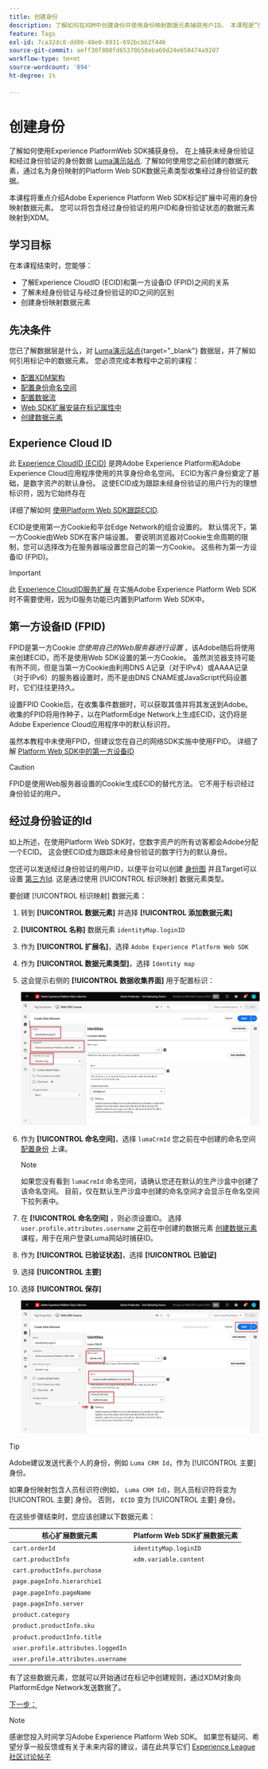 ```yaml
---
title: 创建身份
description: 了解如何在XDM中创建身份并使用身份映射数据元素捕获用户ID。 本课程是“使用Web SDK实施Adobe Experience Cloud”教程的一部分。
feature: Tags
exl-id: 7ca32dc8-dd86-48e0-8931-692bcbb2f446
source-git-commit: aeff30f808fd65370b58eba69d24e658474a92d7
workflow-type: tm+mt
source-wordcount: '894'
ht-degree: 1%

---
```


# 创建身份

了解如何使用Experience PlatformWeb SDK捕获身份。 在上捕获未经身份验证和经过身份验证的身份数据 [Luma演示站点](https://luma.enablementadobe.com/content/luma/us/en.html). 了解如何使用您之前创建的数据元素，通过名为身份映射的Platform Web SDK数据元素类型收集经过身份验证的数据。

本课程将重点介绍Adobe Experience Platform Web SDK标记扩展中可用的身份映射数据元素。 您可以将包含经过身份验证的用户ID和身份验证状态的数据元素映射到XDM。

## 学习目标

在本课程结束时，您能够：

* 了解Experience CloudID (ECID)和第一方设备ID (FPID)之间的关系
* 了解未经身份验证与经过身份验证的ID之间的区别
* 创建身份映射数据元素

## 先决条件

您已了解数据层是什么，对 [Luma演示站点](https://luma.enablementadobe.com/content/luma/us/en.html){target="_blank"} 数据层，并了解如何引用标记中的数据元素。 您必须完成本教程中之前的课程：

* [配置XDM架构](configure-schemas.md)
* [配置身份命名空间](configure-identities.md)
* [配置数据流](configure-datastream.md)
* [Web SDK扩展安装在标记属性中](install-web-sdk.md)
* [创建数据元素](create-data-elements.md)


## Experience Cloud ID

此 [Experience CloudID (ECID)](https://experienceleague.adobe.com/en/docs/experience-platform/identity/ecid) 是跨Adobe Experience Platform和Adobe Experience Cloud应用程序使用的共享身份命名空间。 ECID为客户身份奠定了基础，是数字资产的默认身份。 这使ECID成为跟踪未经身份验证的用户行为的理想标识符，因为它始终存在

<!-- FYI I commented this out because it was breaking the build - Jack
>[!TIP]
>
> When you use the Experience Platform Web SDK to set up Adobe applications on your digital properties, the ECID is generated at the Adobe Edge server level. As such, ECID is not viewable on the client-side network request payload. You can view the ECID by seeing the Preview tab of the network request, or by using the [Adobe Experience Platform Debugger Edge Trace](set-up-analytics.md#experience-cloud-id-validation).
>![View ECID](assets/validate-dev-console-ecid.png)
-->

详细了解如何 [使用Platform Web SDK跟踪ECID](https://experienceleague.adobe.com/en/docs/experience-platform/edge/identity/overview).

ECID是使用第一方Cookie和平台Edge Network的组合设置的。 默认情况下，第一方Cookie由Web SDK在客户端设置。 要说明浏览器对Cookie生命周期的限制，您可以选择改为在服务器端设置您自己的第一方Cookie。 这些称为第一方设备ID (FPID)。

>[!IMPORTANT]
>
>此 [Experience CloudID服务扩展](https://exchange.adobe.com/experiencecloud.details.100160.adobe-experience-cloud-id-launch-extension.html) 在实施Adobe Experience Platform Web SDK时不需要使用，因为ID服务功能已内置到Platform Web SDK中。

## 第一方设备ID (FPID)

FPID是第一方Cookie _您使用自己的Web服务器进行设置_ ，该Adobe随后将使用来创建ECID，而不是使用Web SDK设置的第一方Cookie。 虽然浏览器支持可能有所不同，但是当第一方Cookie由利用DNS A记录（对于IPv4）或AAAA记录（对于IPv6）的服务器设置时，而不是由DNS CNAME或JavaScript代码设置时，它们往往更持久。

设置FPID Cookie后，在收集事件数据时，可以获取其值并将其发送到Adobe。 收集的FPID将用作种子，以在PlatformEdge Network上生成ECID，这仍将是Adobe Experience Cloud应用程序中的默认标识符。

虽然本教程中未使用FPID，但建议您在自己的网络SDK实施中使用FPID。 详细了解 [Platform Web SDK中的第一方设备ID](https://experienceleague.adobe.com/en/docs/experience-platform/edge/identity/first-party-device-ids)

>[!CAUTION]
>
> FPID是使用Web服务器设置的Cookie生成ECID的替代方法。 它不用于标识经过身份验证的用户。

## 经过身份验证的Id

如上所述，在使用Platform Web SDK时，您数字资产的所有访客都会Adobe分配一个ECID。 这会使ECID成为跟踪未经身份验证的数字行为的默认身份。

您还可以发送经过身份验证的用户ID，以便平台可以创建 [身份图](https://experienceleague.adobe.com/en/docs/platform-learn/tutorials/identities/understanding-identity-and-identity-graphs) 并且Target可以设置 [第三方Id](https://experienceleague.adobe.com/en/docs/target/using/audiences/visitor-profiles/3rd-party-id). 这是通过使用 [!UICONTROL 标识映射] 数据元素类型。

要创建 [!UICONTROL 标识映射] 数据元素：

1. 转到 **[!UICONTROL 数据元素]** 并选择 **[!UICONTROL 添加数据元素]**

1. **[!UICONTROL 名称]** 数据元素 `identityMap.loginID`

1. 作为 **[!UICONTROL 扩展名]**，选择 `Adobe Experience Platform Web SDK`

1. 作为 **[!UICONTROL 数据元素类型]**，选择 `Identity map`

1. 这会提示右侧的 **[!UICONTROL 数据收集界面]** 用于配置标识：

   ![数据收集界面](assets/identity-identityMap-setup.png)

1. 作为  **[!UICONTROL 命名空间]**，选择 `lumaCrmId` 您之前在中创建的命名空间 [配置身份](configure-identities.md) 上课。

   >[!NOTE]
   >
   >    如果您没有看到 `lumaCrmId` 命名空间，请确认您还在默认的生产沙盒中创建了该命名空间。 目前，仅在默认生产沙盒中创建的命名空间才会显示在命名空间下拉列表中。

1. 在 **[!UICONTROL 命名空间]** ，则必须设置ID。 选择 `user.profile.attributes.username` 之前在中创建的数据元素 [创建数据元素](create-data-elements.md#create-data-elements-to-capture-the-data-layer) 课程，用于在用户登录Luma网站时捕获ID。

   <!--  >[!TIP]
    >
    >You can verify the **[!UICONTROL Luma CRM ID]** is collected in a data element on the web property by going to the [Luma Demo site](https://luma.enablementadobe.com/content/luma/us/en.html), logging in, [switching the tag environment](validate-with-debugger.md#use-the-experience-platform-debugger-to-map-to-your-tag-property) to your own, and typing `_satellite.getVar("user.profile.attributes.username")` in the web browser developer console.
    >
    >   ![Data Element  ID ](assets/identity-data-element-customer-id.png)
    -->

1. 作为 **[!UICONTROL 已验证状态]**，选择 **[!UICONTROL 已验证]**
1. 选择 **[!UICONTROL 主要]**

1. 选择 **[!UICONTROL 保存]**

   ![数据收集界面](assets/identity-id-namespace.png)

>[!TIP]
>
> Adobe建议发送代表个人的身份，例如 `Luma CRM Id`，作为 [!UICONTROL 主要] 身份。
>
> 如果身份映射包含人员标识符(例如， `Luma CRM Id`)，则人员标识符将变为 [!UICONTROL 主要] 身份。 否则， `ECID` 变为 [!UICONTROL 主要] 身份。




<!--
1. Once the data element is configured in **[!UICONTROL Data Collection interface]**, it can be tested on the Luma web property like any other Data Element. Enter the following script in the browser developer console
   
   
   ```
   _satellite.getVar('identityMap.loginID')
   ```  

   ![Data Collection interface](assets/identity-consoleIdentityDataElement.png)
   
   >[!NOTE]
   >
   >ECID identifier will NOT populate in the Data Element, as this is configured already with Platform Web SDK.   
-->

在这些步骤结束时，您应该创建以下数据元素：

| 核心扩展数据元素 | Platform Web SDK扩展数据元素 |
-----------------------------|-------------------------------
| `cart.orderId` | `identityMap.loginID` |
| `cart.productInfo` | `xdm.variable.content` |
| `cart.productInfo.purchase` | |
| `page.pageInfo.hierarchie1` | |
| `page.pageInfo.pageName` | |
| `page.pageInfo.server` | |
| `product.category` | |
| `product.productInfo.sku` | |
| `product.productInfo.title` | |
| `user.profile.attributes.loggedIn` | |
| `user.profile.attributes.username` | |

有了这些数据元素，您就可以开始通过在标记中创建规则，通过XDM对象向PlatformEdge Network发送数据了。

[下一步： ](create-tag-rule.md)

>[!NOTE]
>
>感谢您投入时间学习Adobe Experience Platform Web SDK。 如果您有疑问、希望分享一般反馈或有关于未来内容的建议，请在此共享它们 [Experience League社区讨论帖子](https://experienceleaguecommunities.adobe.com/t5/adobe-experience-platform-launch/tutorial-discussion-implement-adobe-experience-cloud-with-web/td-p/444996)
